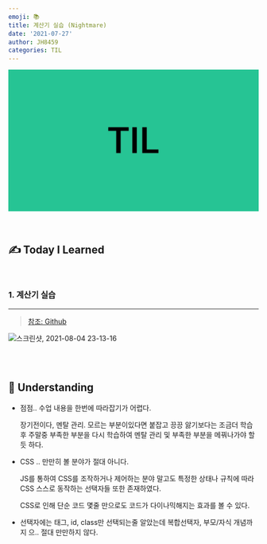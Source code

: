 ```yaml
---
emoji: 📚
title: 계산기 실습 (Nightmare)
date: '2021-07-27'
author: JH8459
categories: TIL
---
```


![github-blog.png](../../assets/common/TIL.jpeg)

<br>

## ✍️ **T**oday **I** **L**earned

<br>

### 1. 계산기 실습

---

> <a href="https://github.com/JH8459/im-sprint-calculator" target="_blank">참조: Github</a>

![스크린샷, 2021-08-04 23-13-16](https://user-images.githubusercontent.com/83164003/128197509-0d4eb176-88a6-4b30-bc89-5c1e6fe2ee54.png)

<br>
<br>

## 🤔 Understanding

- 점점.. 수업 내용을 한번에 따라잡기가 어렵다.

  장기전이다, 멘탈 관리. 모르는 부분이있다면 붙잡고 끙끙 앓기보다는 조금더 학습 후 주말중 부족한 부분을 다시 학습하여 멘탈 관리 및 부족한 부분을 메꿔나가야 할 듯 하다.

- CSS .. 만만히 볼 분야가 절대 아니다.

  JS를 통하여 CSS를 조작하거나 제어하는 분야 말고도 특정한 상태나 규칙에 따라 CSS 스스로 동작하는 선택자들 또한 존재하였다.

  CSS로 인해 단순 코드 몇줄 만으로도 코드가 다이나믹해지는 효과를 볼 수 있다.

- 선택자에는 태그, id, class만 선택되는줄 알았는데 복합선택자, 부모/자식 개념까지 으.. 절대 만만하지 않다.

<br>
<br>

```toc

```
